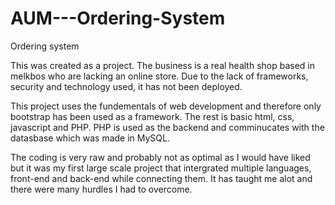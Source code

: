 # AUM---Ordering-System
Ordering system

This was created as a project. The business is a real health shop based in melkbos who are lacking an online store. Due to the lack of frameworks, security and technology used, it has not been deployed.

This project uses the fundementals of web development and therefore only bootstrap has been used as a framework. The rest is basic html, css, javascript and PHP.
PHP is used as the backend and comminucates with the datasbase which was made in MySQL.

The coding is very raw and probably not as optimal as I would have liked but it was my first large scale project that intergrated multiple languages, front-end
and back-end while connecting them. It has taught me alot and there were many hurdles I had to overcome.
